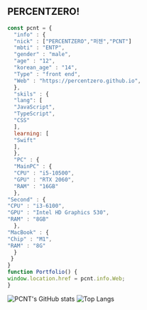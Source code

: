 ## PERCENTZERO!
```js
const pcnt = {
  "info" : {
  "nick" : ["PERCENTZERO","퍼젠","PCNT"]
  "mbti" : "ENTP",
  "gender" : "male",
  "age" : "12",
  "korean_age" : "14",
  "Type" : "front end",
  "Web" : "https://percentzero.github.io",
  },
  "skils" : {
  "lang": [
  "JavaScript",
  "TypeScript",
  "CSS"
  ],
  learning: [
  "Swift"
  ],
  },
  "PC" : {
  "MainPC" : {
  "CPU" : "i5-10500",
  "GPU" : "RTX 2060",
  "RAM" : "16GB"
  },
"Second" : {
"CPU" : "i3-6100",
"GPU" : "Intel HD Graphics 530",
"RAM" : "8GB"
  },
"MacBook" : {
"Chip" : "M1",
"RAM" : "8G"
  }
 }
}
function Portfolio() {
window.location.href = pcnt.info.Web;
}
```
![PCNT's GitHub stats](https://github-readme-stats.vercel.app/api?username=PERCENTZERO)
![Top Langs](https://github-readme-stats.vercel.app/api/top-langs/?username=PERCENTZERO)


